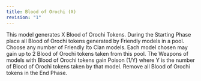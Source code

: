 ```yaml
---
title: Blood of Orochi (X)
revision: "1"
---
```

This model generates X Blood of Orochi Tokens.
During the Starting Phase place all Blood of Orochi tokens generated by Friendly models in a pool.
Choose any number of Friendly Ito Clan models.
Each model chosen may gain up to 2 Blood of Orochi tokens taken from this pool.
The Weapons of models with Blood of Orochi tokens gain Poison (1/Y) where Y is the number of Blood of Orochi tokens taken by that model.
Remove all Blood of Orochi tokens in the End Phase.